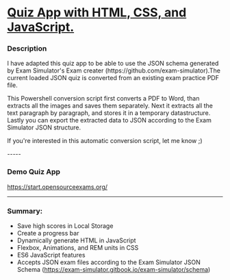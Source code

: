 # [Quiz App with HTML, CSS, and JavaScript.](https://start.opensourceexams.org/)

### Description

<p>I have adapted this quiz app to be able to use the JSON schema generated by Exam Simulator's Exam creater (https://github.com/exam-simulator).The current loaded JSON quiz is converted from an existing exam practice PDF file. 
  
This Powershell conversion script first converts a PDF to Word, than extracts all the images and saves them separately. Next it extracts all the text paragraph by paragraph, and stores it in a temporary datastructure. Lastly you can export the extracted data to JSON according to the Exam Simulator JSON structure.</p>

<p>If you're interested in this automatic conversion script, let me know ;)</p>
-----

### Demo Quiz App 
https://start.opensourceexams.org/

------

### Summary:
* Save high scores in Local Storage 
* Create a progress bar
* Dynamically generate HTML in JavaScript
* Flexbox, Animations, and REM units in CSS
* ES6 JavaScript features
* Accepts JSON exam files according to the Exam Simulator JSON Schema (https://exam-simulator.gitbook.io/exam-simulator/schema)


